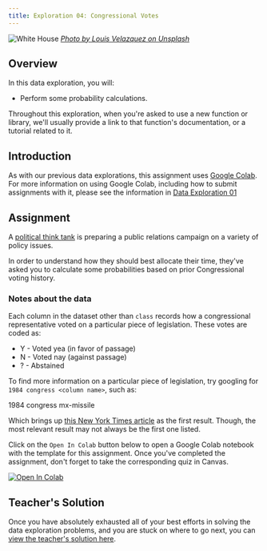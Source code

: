 ```yaml
---
title: Exploration 04: Congressional Votes
---
```


![White House]({{URLROOT}}/shared/img/whitehouse.jpg)
*[Photo by Louis Velazquez on Unsplash](https://unsplash.com/photos/XWW746i6WoM)*

## Overview

In this data exploration, you will:

* Perform some probability calculations.

Throughout this exploration, when you're asked to use a new function or library, we'll usually provide a link to that function's documentation, or a tutorial related to it.

## Introduction

As with our previous data explorations, this assignment uses [Google Colab](http://colab.research.google.com). For more information on using Google Colab, including how to submit assignments with it, please see the information in [Data Exploration 01](./exploration-01.html) 

## Assignment

A [political think tank](https://en.wikipedia.org/wiki/Think_tank) is preparing a public relations campaign on a variety of policy issues. 

In order to understand how they should best allocate their time, they've asked you to calculate some probabilities based on prior Congressional voting history.


### Notes about the data

Each column in the dataset other than `class` records how a congressional representative voted on a particular piece of legislation. These votes are coded as:

* Y - Voted yea (in favor of passage)
* N - Voted nay (against passage)
* ? - Abstained

To find more information on a particular piece of legislation, try googling for `1984 congress <column name>`, such as:

   1984 congress mx-missile

Which brings up [this New York Times article](https://www.nytimes.com/1984/05/15/us/issue-and-debate-mx-missile-faces-another-test-in-congress.html) as the first result. Though, the most relevant result may not always be the first one listed.

Click on the `Open In Colab` button below to open a Google Colab notebook with the template for this assignment. Once you've completed the assignment, don't forget to take the corresponding quiz in Canvas. 

[![Open In Colab](https://colab.research.google.com/assets/colab-badge.svg)](https://colab.research.google.com/github/byui-cse/cse450-course/blob/master/notebooks/Exploration_04.ipynb)

## Teacher's Solution

Once you have absolutely exhausted all of your best efforts in solving the data exploration problems, and you are stuck on where to go next, you can [view the teacher's solution here](https://github.com/byui-cse/cse450-course/blob/master/notebooks/Exploration_04_Solved.ipynb).

